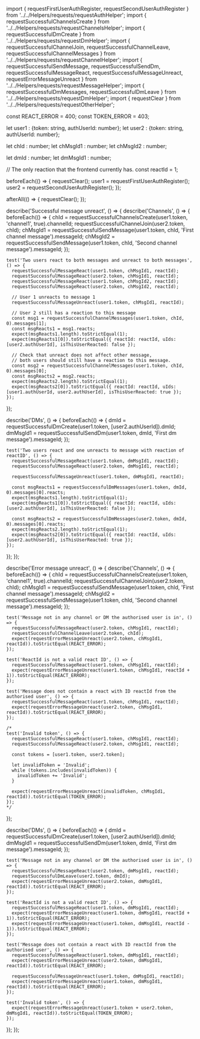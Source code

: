 import { requestFirstUserAuthRegister, requestSecondUserAuthRegister } from '../../Helpers/requests/requestAuthHelper';
import { requestSuccessfulChannelsCreate } from '../../Helpers/requests/requestChannelsHelper';
import { requestSuccessfulDmCreate } from '../../Helpers/requests/requestDmHelper';
import { requestSuccessfulChannelJoin, requestSuccessfulChannelLeave, requestSuccessfulChannelMessages } from '../../Helpers/requests/requestChannelHelper';
import { requestSuccessfulSendMessage, requestSuccessfulSendDm, requestSuccessfulMessageReact, requestSuccessfulMessageUnreact, requestErrorMessageUnreact } from '../../Helpers/requests/requestMessageHelper';
import { requestSuccessfulDmMessages, requestSuccessfulDmLeave } from '../../Helpers/requests/requestDmHelper';
import { requestClear } from '../../Helpers/requests/requestOtherHelper';

const REACT_ERROR = 400;
const TOKEN_ERROR = 403;

let user1 : {token: string, authUserId: number};
let user2 : {token: string, authUserId: number};

let chId : number;
let chMsgId1 : number;
let chMsgId2 : number;

let dmId : number;
let dmMsgId1 : number;

// The only reaction that the frontend currently has.
const reactId = 1;

beforeEach(() => {
  requestClear();
  user1 = requestFirstUserAuthRegister();
  user2 = requestSecondUserAuthRegister();
});

afterAll(() => {
  requestClear();
});

describe('Successful message unreact', () => {
  describe('Channels', () => {
    beforeEach(() => {
      chId = requestSuccessfulChannelsCreate(user1.token, 'channel1', true).channelId;
      requestSuccessfulChannelJoin(user2.token, chId);
      chMsgId1 = requestSuccessfulSendMessage(user1.token, chId, 'First channel message').messageId;
      chMsgId2 = requestSuccessfulSendMessage(user1.token, chId, 'Second channel message').messageId;
    });

    test('Two users react to both messages and unreact to both messages', () => {
      requestSuccessfulMessageReact(user1.token, chMsgId1, reactId);
      requestSuccessfulMessageReact(user2.token, chMsgId1, reactId);
      requestSuccessfulMessageReact(user1.token, chMsgId2, reactId);
      requestSuccessfulMessageReact(user2.token, chMsgId2, reactId);

      // User 1 unreacts to message 1
      requestSuccessfulMessageUnreact(user1.token, chMsgId1, reactId);

      // User 2 still has a reaction to this message
      const msg1 = requestSuccessfulChannelMessages(user1.token, chId, 0).messages[1];
      const msgReacts1 = msg1.reacts;
      expect(msgReacts1.length).toStrictEqual(1);
      expect(msgReacts1[0]).toStrictEqual({ reactId: reactId, uIds: [user2.authUserId], isThisUserReacted: false });

      // Check that unreact does not affect other message,
      // both users should still have a reaction to this message.
      const msg2 = requestSuccessfulChannelMessages(user1.token, chId, 0).messages[0];
      const msgReacts2 = msg2.reacts;
      expect(msgReacts2.length).toStrictEqual(1);
      expect(msgReacts2[0]).toStrictEqual({ reactId: reactId, uIds: [user1.authUserId, user2.authUserId], isThisUserReacted: true });
    });
  });

  describe('DMs', () => {
    beforeEach(() => {
      dmId = requestSuccessfulDmCreate(user1.token, [user2.authUserId]).dmId;
      dmMsgId1 = requestSuccessfulSendDm(user1.token, dmId, 'First dm message').messageId;
    });

    test('Two users react and one unreacts to message with reaction of reactID', () => {
      requestSuccessfulMessageReact(user1.token, dmMsgId1, reactId);
      requestSuccessfulMessageReact(user2.token, dmMsgId1, reactId);

      requestSuccessfulMessageUnreact(user1.token, dmMsgId1, reactId);

      const msgReacts1 = requestSuccessfulDmMessages(user1.token, dmId, 0).messages[0].reacts;
      expect(msgReacts1.length).toStrictEqual(1);
      expect(msgReacts1[0]).toStrictEqual({ reactId: reactId, uIds: [user2.authUserId], isThisUserReacted: false });

      const msgReacts2 = requestSuccessfulDmMessages(user2.token, dmId, 0).messages[0].reacts;
      expect(msgReacts2.length).toStrictEqual(1);
      expect(msgReacts2[0]).toStrictEqual({ reactId: reactId, uIds: [user2.authUserId], isThisUserReacted: true });
    });
  });
});

describe('Error message unreact', () => {
  describe('Channels', () => {
    beforeEach(() => {
      chId = requestSuccessfulChannelsCreate(user1.token, 'channel1', true).channelId;
      requestSuccessfulChannelJoin(user2.token, chId);
      chMsgId1 = requestSuccessfulSendMessage(user1.token, chId, 'First channel message').messageId;
      chMsgId2 = requestSuccessfulSendMessage(user1.token, chId, 'Second channel message').messageId;
    });

    test('Message not in any channel or DM the authorised user is in', () => {
      requestSuccessfulMessageReact(user2.token, chMsgId1, reactId);
      requestSuccessfulChannelLeave(user2.token, chId);
      expect(requestErrorMessageUnreact(user2.token, chMsgId1, reactId)).toStrictEqual(REACT_ERROR);
    });

    test('ReactId is not a valid react ID', () => {
      requestSuccessfulMessageReact(user1.token, chMsgId1, reactId);
      expect(requestErrorMessageUnreact(user1.token, chMsgId1, reactId + 1)).toStrictEqual(REACT_ERROR);
    });

    test('Message does not contain a react with ID reactId from the authorised user', () => {
      requestSuccessfulMessageReact(user1.token, chMsgId1, reactId);
      expect(requestErrorMessageUnreact(user2.token, chMsgId1, reactId)).toStrictEqual(REACT_ERROR);
    });

    /*
    test('Invalid token', () => {
      requestSuccessfulMessageReact(user1.token, chMsgId1, reactId);
      requestSuccessfulMessageReact(user2.token, chMsgId1, reactId);

      const tokens = [user1.token, user2.token];

      let invalidToken = 'Invalid';
      while (tokens.includes(invalidToken)) {
        invalidToken += 'Invalid';
      }

      expect(requestErrorMessageUnreact(invalidToken, chMsgId1, reactId)).toStrictEqual(TOKEN_ERROR);
    });
    */
  });

  describe('DMs', () => {
    beforeEach(() => {
      dmId = requestSuccessfulDmCreate(user1.token, [user2.authUserId]).dmId;
      dmMsgId1 = requestSuccessfulSendDm(user1.token, dmId, 'First dm message').messageId;
    });

    test('Message not in any channel or DM the authorised user is in', () => {
      requestSuccessfulMessageReact(user2.token, dmMsgId1, reactId);
      requestSuccessfulDmLeave(user2.token, dmId);
      expect(requestErrorMessageUnreact(user2.token, dmMsgId1, reactId)).toStrictEqual(REACT_ERROR);
    });

    test('ReactId is not a valid react ID', () => {
      requestSuccessfulMessageReact(user1.token, dmMsgId1, reactId);
      expect(requestErrorMessageUnreact(user1.token, dmMsgId1, reactId + 1)).toStrictEqual(REACT_ERROR);
      expect(requestErrorMessageUnreact(user1.token, dmMsgId1, reactId - 1)).toStrictEqual(REACT_ERROR);
    });

    test('Message does not contain a react with ID reactId from the authorised user', () => {
      requestSuccessfulMessageReact(user1.token, dmMsgId1, reactId);
      expect(requestErrorMessageUnreact(user2.token, dmMsgId1, reactId)).toStrictEqual(REACT_ERROR);

      requestSuccessfulMessageUnreact(user1.token, dmMsgId1, reactId);
      expect(requestErrorMessageUnreact(user1.token, dmMsgId1, reactId)).toStrictEqual(REACT_ERROR);
    });

    test('Invalid token', () => {
      expect(requestErrorMessageUnreact(user1.token + user2.token, dmMsgId1, reactId)).toStrictEqual(TOKEN_ERROR);
    });
  });
});
